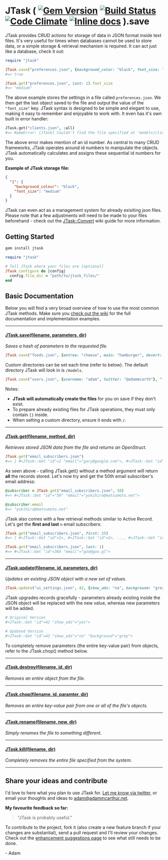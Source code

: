 # JTask ( [![Gem Version](http://img.shields.io/gem/v/jtask.svg)](https://rubygems.org/gems/jtask) [![Build Status](https://travis-ci.org/adammcarthur/jtask.svg?branch=master)](https://travis-ci.org/adammcarthur/jtask) [![Code Climate](http://img.shields.io/codeclimate/github/adammcarthur/jtask.svg)](https://codeclimate.com/github/adammcarthur/jtask) [![Inline docs](http://inch-ci.org/github/adammcarthur/jtask.svg)](http://inch-ci.org/github/adammcarthur/jtask) ).save

JTask provides CRUD actions for storage of data in JSON format inside text files. It's very useful for times when databases cannot be used to store data, or a simple storage & retrieval mechanism is required. It can act just like a database, check it out:

``` ruby
require "jtask"

JTask.save("preferences.json", {background_color: "black", font_size: "medium"})
#=> true

JTask.get("preferences.json", last: 1).font_size
#=> "medium"
```

The above example stores the settings in a file called `preferences.json`. We then get the last object saved to the file and output the value of the `"font_size"` key. JTask syntax is designed to be simple and elegant to use, making it easy to remember and enjoyable to work with. It even has it's own built in error handler:

``` bash
JTask.get("clients.json", :all)
#=> NameError: [JTask] Couldn't find the file specified at 'models/clients.json'. Try running JTask.save("clients.json") to setup a blank file.
```

The above error makes mention of an id number. As central to many CRUD frameworks, JTask operates around id numbers to manipulate the objects. JTask automatically calculates and assigns these sequential id numbers for you.

**Example of JTask storage file:**

``` json
{
  "1": {
    "background_colour": "black",
    "font_size": "medium"
  }
}
```

JTask can even act as a management system for already exisiting json files. Please note that a few adjustments will need to be made to your files beforehand - check out the [JTask::Convert](https://github.com/adammcarthur/jtask/wiki/JTask::Convert "Configure existing json files for JTask") wiki guide for more information.

## Getting Started
``` bash
gem install jtask
```

``` ruby
require "jtask"

# Tell JTask where your files are [optional]
JTask.configure do |config|
  config.file_dir = "path/to/jtask_files/"
end
```

## Basic Documentation

Below you will find a very broad overview of how to use the most common JTask methods. Make sure you [check out the wiki](https://github.com/adammcarthur/jtask/wiki) for the full documentation and implementation examples.

---

#### [JTask.save(filename, parameters, dir)](https://github.com/adammcarthur/jtask/wiki/JTask.save() "View full guide")
*Saves a hash of parameters to the requested file.*

``` ruby
JTask.save("foods.json", {entree: "cheese", main: "hamburger", desert: "cake"})
```

Custom directories can be set each time (refer to below). The default directory JTask will look in is `/models`.

``` ruby
JTask.save("users.json", {username: "adam", twitter: "@adammcarth"}, "files/")
```

Notes:

 - **JTask will automatically create the files** for you on save if they don't exist.
 - To prepare already existing files for JTask operations, they must only contain `{}` inside.
 - When setting a custom directory, ensure it ends with `/`.

---

#### [JTask.get(filename, method, dir)](https://github.com/adammcarthur/jtask/wiki/JTask.get() "View full guide")
*Retrieves stored JSON data from the file and returns an OpenStruct.*

``` ruby
JTask.get("email_subscribers.json")
#=> [ #<JTask::Get "id"=1 "email"="gary@google.com">, #<JTask::Get "id"=2 "email"="blah"> ... ]
```

As seen above - calling JTask.get() without a method argument will return **all** the records stored. Let's now try and get the 50th email subscriber's email address:

``` ruby
@subscriber = JTask.get("email_subscribers.json", 50)
#=> #<JTask::Get "id"="50" "email"="yukihiro@matsumoto.net">

@subscriber.email
#=> "yukihiro@matsumoto.net"
```

JTask also comes with a few retrieval methods similar to Active Record. Let's get the **first and last** `n` email subscribers:

``` ruby
JTask.get("email_subscribers.json", first: 25)
#=> [ #<JTask::Get "id"=1>, #<JTask::Get "id"=2>, ..., #<JTask::Get "id"=25> ]

JTask.get("email_subscribers.json", last: 1)
#=> #<JTask::Get "id"=365 "email"="goo@goo.gl">
```

---

#### [JTask.update(filename, id, parameters, dir)](https://github.com/adammcarthur/jtask/wiki/JTask.update() "View full guide")
*Updates an existing JSON object with a new set of values.*

``` ruby
JTask.update("ui_settings.json", 42, {show_ads: "no", background: "grey"})
```

JTask upgrades records gracefully - parameters already existing inside the JSON object will be replaced with the new value, whereas new parameters will be added.

``` ruby
# Original Version
#<JTask::Get "id"=42 "show_ads"="yes">

# Updated Version
#<JTask::Get "id"=42 "show_ads"="no" "background"="grey">
```

To completely remove parameters (the entire key-value pair) from objects, refer to the JTask.chop() method below.

---

#### [JTask.destroy(filename, id, dir)](https://github.com/adammcarthur/jtask/wiki/JTask.destroy() "View full guide")
*Removes an entire object from the file.*

---

#### [JTask.chop(filename, id, paramter, dir)](https://github.com/adammcarthur/jtask/wiki/JTask.chop() "View full guide")
*Removes an entire key-value pair from one or all of the file's objects.*

---

#### [JTask.rename(filename, new, dir)](https://github.com/adammcarthur/jtask/wiki/JTask.rename() "View full guide")
*Simply renames the file to something different.*

---

#### [JTask.kill(filename, dir)](https://github.com/adammcarthur/jtask/wiki/JTask.kill() "View full guide")
*Completely removes the entire file specified from the system.*

---

## Share your ideas and contribute

I'd love to here what you plan to use JTask for. [Let me know via twitter](https://twitter.com/adammcarth), or email your thoughts and ideas to [adam@adammcarthur.net](mailto:adam@adammcarthur.net).

**My favourite feedback so far:**

> "JTask is probably useful."

To contribute to the project, fork it (also create a new feature branch if your changes are substantial), send a pull request and I'll review your changes. Check out the [enhancement suggestions page](https://github.com/adammcarthur/jtask/issues?labels=enhancement) to see what still needs to be done.

\- Adam
